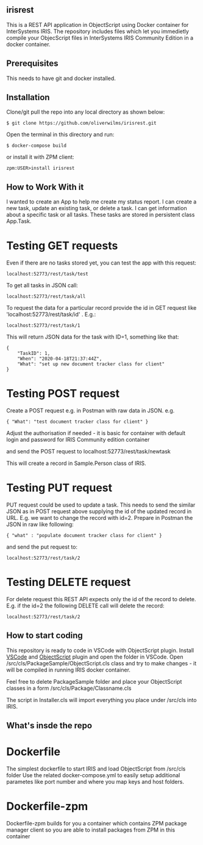 ## irisrest
This is a REST API application in  ObjectScript using Docker container for InterSystems IRIS.
The repository includes files which let you immedietly compile your ObjecScript files in InterSystems IRIS Community Edition in a docker container.

## Prerequisites
This needs to have git and docker installed.

## Installation 

Clone/git pull the repo into any local directory as shown below:

```
$ git clone https://github.com/oliverwilms/irisrest.git
```

Open the terminal in this directory and run:

```
$ docker-compose build
```

or install it with ZPM client:
```
zpm:USER>install irisrest
```

## How to Work With it

I wanted to create an App to help me create my status report. I can create a new task, update an existing task, or delete a task. I can get information about a specific task or all tasks. These tasks are stored in persistent class App.Task.

# Testing GET requests

Even if there are no tasks stored yet, you can test the app with this request:

```
localhost:52773/rest/task/test
```

To get all tasks in JSON call:

```
localhost:52773/rest/task/all
```

To request the data for a particular record provide the id in GET request like 'localhost:52773/rest/task/id' . E.g.:

```
localhost:52773/rest/task/1
```

This will return JSON data for the task with ID=1, something like that:

```
{
    "TaskID": 1,
    "When": "2020-04-18T21:37:44Z",
    "What": "set up new document tracker class for client"
}
```

# Testing POST request

Create a POST request e.g. in Postman with raw data in JSON. e.g.

```
{ "What": "test document tracker class for client" }
```

Adjust the authorisation if needed - it is basic for container with default login and password for IRIS Community edition container

and send the POST request to localhost:52773/rest/task/newtask

This will create a record in Sample.Person class of IRIS.

# Testing PUT request

PUT request could be used to update a task. This needs to send the similar JSON as in POST request above supplying the id of the updated record in URL.
E.g. we want to change the record with id=2. Prepare in Postman the JSON in raw like following:

```
{ "what" : "populate document tracker class for client" }
```

and send the put request to:
```
localhost:52773/rest/task/2
```

# Testing DELETE request

For delete request this REST API expects only the id of the record to delete. E.g. if the id=2 the following DELETE call will delete the record:

```
localhost:52773/rest/task/2
```

## How to start coding
This repository is ready to code in VSCode with ObjectScript plugin.
Install [VSCode](https://code.visualstudio.com/) and [ObjectScript](https://marketplace.visualstudio.com/items?itemName=daimor.vscode-objectscript) plugin and open the folder in VSCode.
Open /src/cls/PackageSample/ObjectScript.cls class and try to make changes - it will be compiled in running IRIS docker container.

Feel free to delete PackageSample folder and place your ObjectScript classes in a form
/src/cls/Package/Classname.cls

The script in Installer.cls will import everything you place under /src/cls into IRIS.

## What's insde the repo

# Dockerfile

The simplest dockerfile to start IRIS and load ObjectScript from /src/cls folder
Use the related docker-compose.yml to easily setup additional parametes like port number and where you map keys and host folders.

# Dockerfile-zpm

Dockerfile-zpm builds for you a container which contains ZPM package manager client so you are able to install packages from ZPM in this container

